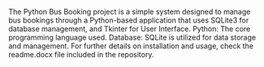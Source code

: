 The Python Bus Booking project is a simple system designed to manage bus bookings through a Python-based application that uses SQLite3 for database management, and Tkinter for User Interface.
Python: The core programming language used.
Database: SQLite is utilized for data storage and management.
For further details on installation and usage, check the readme.docx file included in the repository.
